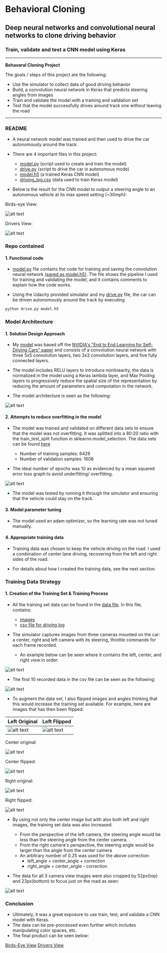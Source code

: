# **Behavioral Cloning** 

##  Deep neural networks and convolutional neural networks to clone driving behavior 

### Train, validate and test a CNN model using Keras
---

**Behavaral Cloning Project**

The goals / steps of this project are the following:
* Use the simulator to collect data of good driving behavior
* Build, a convolution neural network in Keras that predicts steering angles from images
* Train and validate the model with a training and validation set
* Test that the model successfully drives around track one without leaving the road

[//]: # (Image References)

[image1]: ./Images_forReadMe/birds_eye_view.gif "bird eye view"
[image2]: ./Images_forReadMe/center.jpg "center"
[image3]: ./Images_forReadMe/center_flip.jpg "center flip"
[image4]: ./Images_forReadMe/combined.png "combined"
[image5]: ./Images_forReadMe/combined_crop.png "combined crop"
[image6]: ./Images_forReadMe/drivers_view.gif "drivers view"
[image7]: ./Images_forReadMe/model.png "model"
[image8]: ./Images_forReadMe/left_flip.jpg "left flip"
[image9]: ./Images_forReadMe/right.jpg "right"
[image10]: ./Images_forReadMe/right_flip.png "right flip"
[image11]: ./Images_forReadMe/sample_csv.png "csv"
[image12]: ./Images_forReadMe/layer.png "layer"
[image13]: ./Images_forReadMe/left.jpg "left"


---
### README

- A neural network model was trained and then used to drive the car autonomously around the track.

- There are 4 important files in this project:

  * [model.py](./model.py) (script used to create and train the model)
  * [drive.py](./drive.py) (script to drive the car in autonomous mode)
  * [model.h5](./model.h5) (a trained Keras CNN model)
  * [driving_log.csv](./data/driving_log.csv) (data used to train Keras model)

- Below is the result for the CNN model to output a steering angle to an autonomous vehicle at its max speed setting (~30mph):

Birds-eye View:

![alt text][image1] 

Drivers View:

![alt text][image6]

### Repo contained

#### 1. Functional code

* [model.py](./model.py) file contains the code for training and saving the convolution neural network [(saved as model.h5)](./model.h5). The file shows the pipeline I used for training and validating the model, and it contains comments to explain how the code works.

* Using the Udacity provided simulator and my [drive.py](./drive.py) file, the car can be driven autonomously around the track by executing 

```sh
python drive.py model.h5
```

### Model Architecture 

#### 1. Solution Design Approach

* My [model](./model.py) was based off the [NVIDIA's "End to End Learning for Self-Driving Cars" paper](https://images.nvidia.com/content/tegra/automotive/images/2016/solutions/pdf/end-to-end-dl-using-px.pdf) and consists of a convolution neural network with three 5x5 convolution layers, two 3x3 convolution layers, and five fully connected layers.

* The model includes RELU layers to introduce nonlinearity, the data is normalized in the model using a Keras lambda layer, and Max Pooling layers to progressively reduce the spatial size of the representation by reducing the amount of parameters and computation in the network.

* The model architecture is seen as the following:

![alt text][image12]

#### 2. Attempts to reduce overfitting in the model

* The model was trained and validated on different data sets to ensure that the model was not overfitting. It was splitted into a 80:20 ratio with the train_test_split function in sklearnn.model_selection. The data sets can be found [here](./data)

  - Number of training samples:  6428
  - Number of validation samples:  1608

* The ideal number of epochs was 10 as evidenced by a mean squared error loss graph to avoid underfitting/ overfitting.

![alt text][image7]

* The model was tested by running it through the simulator and ensuring that the vehicle could stay on the track. 									
 
#### 3. Model parameter tuning

* The model used an adam optimizer, so the learning rate was not tuned manually.

#### 4. Appropriate training data

* Training data was chosen to keep the vehicle driving on the road. I used a combination of center lane driving, recovering from the left and right sides of the road.

* For details about how I created the training data, see the next section. 
 
### Training Data Strategy

#### 1. Creation of the Training Set & Training Process

* All the training set data can be found in the [data file](./data). In this file, contains:
  - [images](./data/IMG)
  - [csv file for driving log](./data/driving_log.csv)

* The simulator captures images from three cameras mounted on the car: a center, right and left camera with its steering, throttle commands for each frame recorded. 
  - An example below can be seen where it contains the left, center, and right view in order:

![alt text][image4]

* The first 10 recorded data in the csv file can be seen as the following:

![alt text][image11]

* To augment the data set, I also flipped images and angles thinking that this would increase the training set available. For example, here are images that has then been flipped:

| Left Original  | Left Flipped |
| ------------- | ------------- |
| ![alt text][image13]| ![alt text][image8] |


Center original:

![alt text][image2]

Center flipped:

![alt text][image3]

Right original:

![alt text][image9]

Right flipped:

![alt text][image10]

* By using not only the center image but with also both left and right images, the training set data was also increased.
  - From the perspective of the left camera, the steering angle would be less than the steering angle from the center camera.
  - From the right camera's perspective, the steering angle would be larger than the angle from the center camera
  - An arbitrary number of 0.25 was used for the above correction: 
    - left_angle = center_angle + correction
    - right_angle = center_angle - correction

* The data for all 3 camera view images were also cropped by 52px(top) and 23px(bottom) to focus just on the road as seen: 

![alt text][image5]

### Conclusion

* Ultimately, it was a great exposure to use train, test, and validate a CNN model with Keras.
* The data can be pre-processed even further which includes manipulating color spaces, etc.
* The final product can be seen below:

[Birds-Eye View](./Images_forReadMe/birds_eye_view.mp4)
[Drivers View](./Images_forReadMe/drivers_view.mp4)

